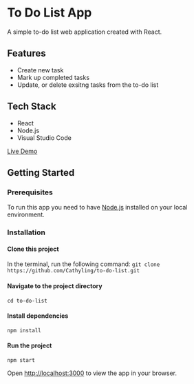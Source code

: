 # To Do List App

A simple to-do list web application created with React.

## Features

- Create new task
- Mark up completed tasks
- Update, or delete exsitng tasks from the to-do list

## Tech Stack

- React
- Node.js
- Visual Studio Code

[Live Demo](https://cathyling.github.io/to-do-list/)

## Getting Started

### Prerequisites

To run this app you need to have [Node.js](https://nodejs.org/en/download) installed on your local environment.

### Installation

#### Clone this project

In the terminal, run the following command:
`git clone https://github.com/Cathyling/to-do-list.git`

#### Navigate to the project directory

`cd to-do-list`

#### Install dependencies

`npm install`

#### Run the project

`npm start`

Open [http://localhost:3000](http://localhost:3000) to view the app in your browser.

